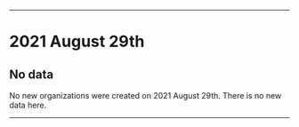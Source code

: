 
***

# 2021 August 29th

## No data

No new organizations were created on 2021 August 29th. There is no new data here.

***

